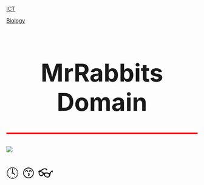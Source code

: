 

[ICT](https://github.com/RabbitJahir/RabbitJahir.github.io/blob/660a38e5a7ebc92cd2eac7985ff9d57c40f8be6c/README.md)

[Biology](https://github.com/RabbitJahir/RabbitJahir.github.io/blob/ad0133f3a0192139951d9615a76a881d336775cd/README.md)

<!DOCTYPE HTML5>
     
<html>
<body>

<font size="+3">
  
   <h1 align="center">MrRabbits Domain</h1>

<hr style="height:4px;border-width:0;color:red;background-color:red">
<img src="file: /storage/emulated/0/Pictures/Screenshot/Screenshot_20230830-204430_1.jpg">

🕓
    😙
👓 
